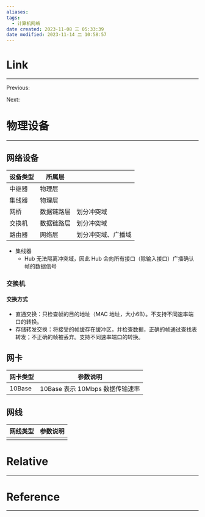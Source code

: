 ```yaml
---
aliases: 
tags:
  - 计算机网络
date created: 2023-11-08 三 05:33:39
date modified: 2023-11-14 二 10:58:57
---
```


# Link

---
Previous:

Next:

# 物理设备

---

## 网络设备

| 设备类型 | 所属层     |                    |
| -------- | ---------- | ------------------ |
| 中继器   | 物理层     |                    |
| 集线器   | 物理层     |                    |
| 网桥     | 数据链路层 | 划分冲突域         |
| 交换机   | 数据链路层 | 划分冲突域         |
| 路由器   | 网络层     | 划分冲突域、广播域 |

- 集线器
  - Hub 无法隔离冲突域，因此 Hub 会向所有接口（除输入接口）广播确认帧的数据信号

### 交换机

#### 交换方式

- 直通交换：只检查帧的目的地址（MAC 地址，大小6B）。不支持不同速率端口的转换。
- 存储转发交换：将接受的帧缓存在缓冲区，并检查数据，正确的帧通过查找表转发；不正确的帧被丢弃。支持不同速率端口的转换。

## 网卡

| 网卡类型 | 参数说明 |
| -------- | -------- |
| 10Base   | 10Base 表示 10Mbps 数据传输速率         |

## 网线

| 网线类型 | 参数说明 |
| -------- | -------- |
|          |          |

# Relative

---

# Reference

---
